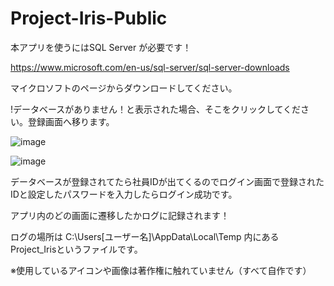# Project-Iris-Public
本アプリを使うにはSQL Server が必要です！

https://www.microsoft.com/en-us/sql-server/sql-server-downloads 

マイクロソフトのページからダウンロードしてください。

!データベースがありません！と表示された場合、そこをクリックしてください。登録画面へ移ります。

![image](https://github.com/WhereIsMyPenguin/Project-Iris-Public/assets/86001892/8e861c1b-57a8-4ccc-bf44-772c11920da9)


![image](https://github.com/WhereIsMyPenguin/Project-Iris-Public/assets/86001892/960fea82-5602-4e20-a850-acc8320ce753)


データベースが登録されてたら社員IDが出てくるのでログイン画面で登録されたIDと設定したパスワードを入力したらログイン成功です。


アプリ内のどの画面に遷移したかログに記録されます！

ログの場所は C:\Users\[ユーザー名]\AppData\Local\Temp 内にある Project_Irisというファイルです。


※使用しているアイコンや画像は著作権に触れていません（すべて自作です）
